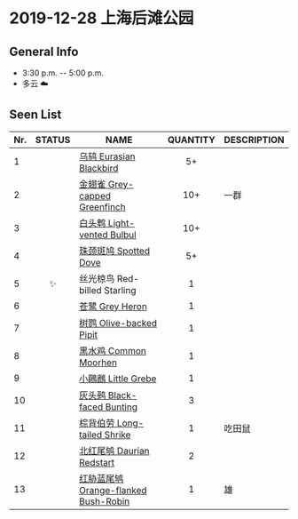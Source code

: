 # 2019-12-28 上海后滩公园

## General Info
*  3:30 p.m. -- 5:00 p.m.
*  多云  :cloud:

## Seen List
Nr.|STATUS | NAME                                   | QUANTITY| DESCRIPTION                    |
|--| :--:  |----------------------------------------| :-----: |--------------------------------|
|1||[乌鸫 Eurasian Blackbird](https://github.com/simonace/My-Birding-Log/blob/master/have-seen-list.md#%E4%B9%8C%E9%B8%AB-eurasian-blackbird)|5+||
|2||[金翅雀 Grey-capped Greenfinch](https://github.com/simonace/My-Birding-Log/blob/master/have-seen-list.md#%E9%87%91%E7%BF%85%E9%9B%80-grey-capped-greenfinch)|10+|一群|
|3||[白头鹎 Light-vented Bulbul](https://github.com/simonace/My-Birding-Log/blob/master/have-seen-list.md#%E7%99%BD%E5%A4%B4%E9%B9%8E-light-vented-bulbul)|10+||
|4||[珠颈斑鸠 Spotted Dove](https://github.com/simonace/My-Birding-Log/blob/master/have-seen-list.md#%E7%8F%A0%E9%A2%88%E6%96%91%E9%B8%A0-spotted-dove)|5+||
|5|:sparkles:|丝光椋鸟 Red-billed Starling|1||
|6||[苍鹭 Grey Heron](https://github.com/simonace/My-Birding-Log/blob/master/have-seen-list.md#%E8%8B%8D%E9%B9%AD-grey-heron)|1||
|7||[树鹨 Olive-backed Pipit](https://github.com/simonace/My-Birding-Log/blob/master/have-seen-list.md#%E6%A0%91%E9%B9%A8-olive-backed-pipit)|1||
|8||[黑水鸡 Common Moorhen](https://github.com/simonace/My-Birding-Log/blob/master/have-seen-list.md#%E9%BB%91%E6%B0%B4%E9%B8%A1-common-moorhen)|1||
|9||[小鸊鷉 Little Grebe](https://github.com/simonace/My-Birding-Log/blob/master/have-seen-list.md#%E5%B0%8F%E9%B8%8A%E9%B7%89-little-grebe)|1||
|10||[灰头鹀 Black-faced Bunting](https://github.com/simonace/My-Birding-Log/blob/master/have-seen-list.md#%E7%81%B0%E5%A4%B4%E9%B9%80-black-faced-bunting)|3||
|11||[棕背伯劳 Long-tailed Shrike](https://github.com/simonace/My-Birding-Log/blob/master/have-seen-list.md#%E6%A3%95%E8%83%8C%E4%BC%AF%E5%8A%B3-long-tailed-shrike)|1|吃田鼠|
|12||[北红尾鸲 Daurian Redstart](https://github.com/simonace/My-Birding-Log/blob/master/have-seen-list.md#%E5%8C%97%E7%BA%A2%E5%B0%BE%E9%B8%B2-daurian-redstart)|2||
|13||[红胁蓝尾鸲 Orange-flanked Bush-Robin](https://github.com/simonace/My-Birding-Log/blob/master/have-seen-list.md#%E7%BA%A2%E8%83%81%E8%93%9D%E5%B0%BE%E9%B8%B2-orange-flanked-bush-robin)|1|雄|
